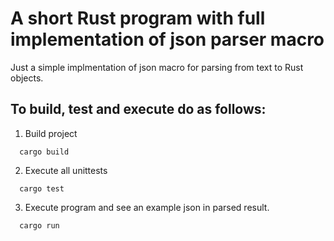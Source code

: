 # A short Rust program with full implementation of json parser macro

Just a simple implmentation of json macro for parsing from text to Rust objects.

## To build, test and execute do as follows:

1. Build project
```
  cargo build
```

2. Execute all unittests
```
  cargo test
```

3. Execute program and see an example json in parsed result.
```
  cargo run
```
